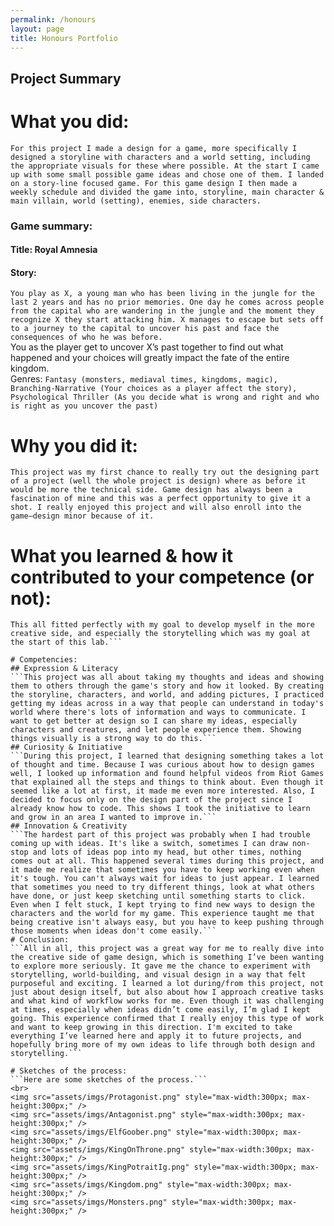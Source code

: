 ```yaml
---
permalink: /honours
layout: page
title: Honours Portfolio
---
```


## Project Summary


# What you did:
```For this project I made a design for a game, more specifically I designed a storyline with characters and a world setting, including the appropriate visuals for these where possible. At the start I came up with some small possible game ideas and chose one of them. I landed on a story-line focused game. For this game design I then made a weekly schedule and divided the game into, storyline, main character & main villain, world (setting), enemies, side characters.```
### Game summary:
#### Title: Royal Amnesia
#### Story:
```You play as X, a young man who has been living in the jungle for the last 2 years and has no prior memories. One day he comes across people from the capital who are wandering in the jungle and the moment they recognize X they start attacking him. X manages to escape but sets off to a journey to the capital to uncover his past and face the consequences of who he was before.```
<br>You as the player get to uncover X’s past together to find out what happened and your choices will greatly impact the fate of the entire kingdom.
<br>Genres: ```Fantasy (monsters, mediaval times, kingdoms, magic), Branching-Narrative (Your choices as a player affect the story), Psychological Thriller (As you decide what is wrong and right and who is right as you uncover the past)```

# Why you did it:
```This project was my first chance to really try out the designing part of a project (well the whole project is design) where as before it would be more the technical side. Game design has always been a fascination of mine and this was a perfect opportunity to give it a shot. I really enjoyed this project and will also enroll into the game–design minor because of it.```
# What you learned & how it contributed to your competence (or not):
```In this project I think the most present skill was the workflow, learning to do what in what order, how to make certain decisions like what colors to use, and how to design certain characters. I cannot say with certainty that it improved my creativity or creative skills for I find that difficult to measure, however I think the (coming back on the workflow) the way I handle creative tasks has improved. I have done creative assignments for school before in a sense of writing but not visual design, and while I think the way I approached it was satisfactory I know I would do it better having gained this experience.
This all fitted perfectly with my goal to develop myself in the more creative side, and especially the storytelling which was my goal at the start of this lab.```

# Competencies:
## Expression & Literacy
```This project was all about taking my thoughts and ideas and showing them to others through the game's story and how it looked. By creating the storyline, characters, and world, and adding pictures, I practiced getting my ideas across in a way that people can understand in today's world where there's lots of information and ways to communicate. I want to get better at design so I can share my ideas, especially characters and creatures, and let people experience them. Showing things visually is a strong way to do this.```
## Curiosity & Initiative
```During this project, I learned that designing something takes a lot of thought and time. Because I was curious about how to design games well, I looked up information and found helpful videos from Riot Games that explained all the steps and things to think about. Even though it seemed like a lot at first, it made me even more interested. Also, I decided to focus only on the design part of the project since I already know how to code. This shows I took the initiative to learn and grow in an area I wanted to improve in.```
## Innovation & Creativity
```The hardest part of this project was probably when I had trouble coming up with ideas. It's like a switch, sometimes I can draw non-stop and lots of ideas pop into my head, but other times, nothing comes out at all. This happened several times during this project, and it made me realize that sometimes you have to keep working even when it's tough. You can't always wait for ideas to just appear. I learned that sometimes you need to try different things, look at what others have done, or just keep sketching until something starts to click. Even when I felt stuck, I kept trying to find new ways to design the characters and the world for my game. This experience taught me that being creative isn't always easy, but you have to keep pushing through those moments when ideas don't come easily.```
# Conclusion:
```All in all, this project was a great way for me to really dive into the creative side of game design, which is something I’ve been wanting to explore more seriously. It gave me the chance to experiment with storytelling, world-building, and visual design in a way that felt purposeful and exciting. I learned a lot during/from this project, not just about design itself, but also about how I approach creative tasks and what kind of workflow works for me. Even though it was challenging at times, especially when ideas didn’t come easily, I’m glad I kept going. This experience confirmed that I really enjoy this type of work and want to keep growing in this direction. I'm excited to take everything I’ve learned here and apply it to future projects, and hopefully bring more of my own ideas to life through both design and storytelling.```

# Sketches of the process:
```Here are some sketches of the process.```
<br>
<img src="assets/imgs/Protagonist.png" style="max-width:300px; max-height:300px;" />
<img src="assets/imgs/Antagonist.png" style="max-width:300px; max-height:300px;" />
<img src="assets/imgs/ElfGoober.png" style="max-width:300px; max-height:300px;" />
<img src="assets/imgs/KingOnThrone.png" style="max-width:300px; max-height:300px;" />
<img src="assets/imgs/KingPotraitIg.png" style="max-width:300px; max-height:300px;" />
<img src="assets/imgs/Kingdom.png" style="max-width:300px; max-height:300px;" />
<img src="assets/imgs/Monsters.png" style="max-width:300px; max-height:300px;" />
